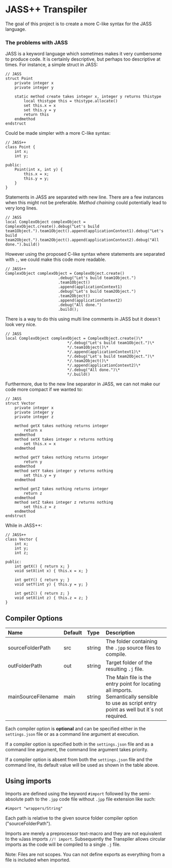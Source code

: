 # JASS++ Transpiler

The goal of this project is to create a more C-like syntax for the JASS language.

### The problems with JASS
JASS is a keyword language which sometimes makes it very cumbersome to produce code. It is certainly descriptive, but perhaps too descriptive at times.
For instance, a simple struct in JASS:
```
// JASS
struct Point
	private integer x
	private integer y

	static method create takes integer x, integer y returns thistype
		local thistype this = thistype.allocate()
		set this.x = x
		set this.y = y
		return this
	endmethod
endstruct
```
Could be made simpler with a more C-like syntax:
```
// JASS++
class Point {
	int x;
	int y;

public:
	Point(int x, int y) {
		this.x = x;
		this.y = y;
	}
}
```
Statements in JASS are separated with new line. There are a few instances when this might not be preferable.
<i>Method chaining</i> could potentially lead to very long lines.
```
// JASS
local ComplexObject complexObject = ComplexObject.create().debug("Let's build team1Object.").team1Object().append(applicationContext1).debug("Let's build team2Object.").team2Object().append(applicationContext2).debug("All done.").build()
```
However using the proposed C-like syntax where statements are separated with `;`, we could make this code more readable.
```
// JASS++
ComplexObject complexObject = ComplexObject.create()
					   .debug("Let's build team1Object.")
					   .team1Object()
					   .append(applicationContext1)
					   .debug("Let's build team2Object.")
					   .team2Object()
					   .append(applicationContext2)
					   .debug("All done.")
					   .build();
```
There is a way to do this using multi line comments in JASS but it doesn´t look very nice.
```
// JASS
local ComplexObject complexObject = ComplexObject.create()\*
					       */.debug("Let's build team1Object.")\*
					       */.team1Object()\*
					       */.append(applicationContext1)\*
					       */.debug("Let's build team2Object.")\*
					       */.team2Object()\*
					       */.append(applicationContext2)\*
					       */.debug("All done.")\*
					       */.build()
```
Furthermore, due to the new line separator in JASS, we can not make our code more compact if we wanted to:
```
// JASS
struct Vector
	private integer x
	private integer y
	private integer z

	method getX takes nothing returns integer
		return x
	endmethod
	method setX takes integer x returns nothing
		set this.x = x
	endmethod

	method getY takes nothing returns integer
		return y
	endmethod
	method setY takes integer y returns nothing
		set this.y = y
	endmethod

	method getZ takes nothing returns integer
		return z
	endmethod
	method setZ takes integer z returns nothing
		set this.z = z
	endmethod
endstruct
```
While in JASS++:
```
// JASS++
class Vector {
	int x;
	int y;
	int z;

public:
	int getX() { return x; }
	void setX(int x) { this.x = x; }

	int getY() { return y; }
	void setY(int y) { this.y = y; }

	int getZ() { return z; }
	void setX(int z) { this.z = z; }
}
```

## Compiler Options

| Name | Default | Type | Description |
| :------------ | :------------ | :------------ |:------------ |
| sourceFolderPath | src | string | The folder containing the `.jpp` source files to compile. |
| outFolderPath | out | string | Target folder of the resulting `.j` file. |
| mainSourceFilename | main | string | The Main file is the entry point for locating all imports. Semantically sensible to use as script entry point as well but it´s not required. |


Each compiler option is <b>optional</b> and can be specified either in the `settings.json` file or as a command line argument at execution.

If a compiler option is specified both in the `settings.json` file and as a command line argument, the command line argument takes priority.

If a compiler option is absent from both the `settings.json` file and the command line, its default value will be used as shown in the table above.

## Using imports

Imports are defined using the keyword `#import` followed by the semi-absolute path to the `.jpp` code file without `.jpp` file extension like such:
```
#import "wrappers/String"
```

Each path is relative to the given source folder compiler option ("sourceFolderPath").

Imports are merely a preprocessor text-macro and they are not equivalent to the vJass imports `//! import`. Subsequently the Transpiler allows circular imports as the code will be compiled to a single `.j` file.

Note: Files are not scopes. You can not define exports as everything from a file is included when imported.
